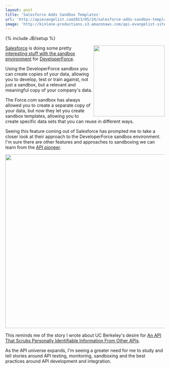 ```yaml
---
layout: post
title: 'Salesforce Adds Sandbox Templates'
url: 'http://apievangelist.com2013/05/24/salesforce-adds-sandbox-templates/'
image: 'http://kinlane-productions.s3.amazonaws.com/api-evangelist-site/blog/developer-force-logo.png'
---
```

{% include JB/setup %}
<p>
     <img src=https://s3.amazonaws.com/kinlane-productions/salesforce/developer-force-logo.png  width=225 align=right />
</p>
<p>
     <a href=http://www.salesforce.com/>Salesforce</a> is doing some pretty <a href=http://blogs.developerforce.com/tech-pubs/2013/05/sandbox-templates-and-a-new-look.html>interesting stuff with the sandbox environment</a> for <a href=http://developer.force.com/>DeveloperForce</a>.
</p>
<p>
     Using the DeveloperForce sandbox you can create copies of your data, allowing you to develop, test or train against, not just a sandbox, but a relevant and meaningful copy of your company's data.
</p>
<p>
     The Force.com sandbox has always allowed you to create a separate copy of your data, but now they let you create sandbox templates, allowing you to create specific data sets that you can reuse in different ways.
</p>
<p>
     Seeing this feature coming out of Salesforce has prompted me to take a closer look at their approach to the DeveloperForce sandbox environment. I'm sure there are other features and approaches to sandboxing we can learn from the <a href=http://apievangelist.com/2011/01/28/history-of-apis-salesforce-com/>API pioneer</a>.
</p>
<p>
     <img src=https://s3.amazonaws.com/kinlane-productions/salesforce/devforce-sandboxing.png  width=550 />
</p>
<p>
     This reminds me of the story I wrote about UC Berkeley's desire for <a href=/2013/03/13/an-api-that-scrubs-personally-identifiable-information-from-other-apis/>An API That Scrubs Personally Identifiable Information From Other APIs</a>.
</p>
<p>
     As the API universe expands, I'm seeing a greater need for me to study and tell stories around API testing, monitoring, sandboxing and the best practices around API development and integration.
</p>
